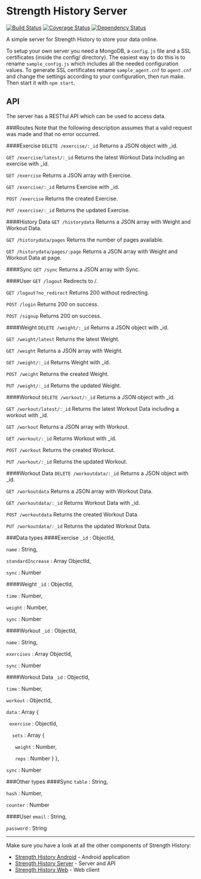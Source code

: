 Strength History Server
=======================
[![Build Status](https://travis-ci.org/johvik/strength_history_server.png?branch=master)](https://travis-ci.org/johvik/strength_history_server)
[![Coverage Status](https://coveralls.io/repos/johvik/strength_history_server/badge.png)](https://coveralls.io/r/johvik/strength_history_server)
[![Dependency Status](https://gemnasium.com/johvik/strength_history_server.png)](https://gemnasium.com/johvik/strength_history_server)

A simple server for Strength History to store your data online.

To setup your own server you need a MongoDB, a `config.js` file and a SSL certificates (inside the config/ directory).
The easiest way to do this is to rename `sample_config.js` which includes all the needed configuration values.
To generate SSL certificates rename `sample_agent.cnf` to `agent.cnf` and change the settings according to your configuration, then run make.
Then start it with `npm start`.

API
---
The server has a RESTful API which can be used to access data.

###Routes
Note that the following description assumes that a valid request was made and that no error occurred.

####Exercise
`DELETE /exercise/:_id` Returns a JSON object with _id.

`GET /exercise/latest/:_id` Returns the latest Workout Data including an exercise with _id.

`GET /exercise` Returns a JSON array with Exercise.

`GET /exercise/:_id` Returns Exercise with _id.

`POST /exercise` Returns the created Exercise.

`PUT /exercise/:_id` Returns the updated Exercise.

####History Data
`GET /historydata` Returns a JSON array with Weight and Workout Data.

`GET /historydata/pages` Returns the number of pages available.

`GET /historydata/pages/:page` Returns a JSON array with Weight and Workout Data at page.

####Sync
`GET /sync` Returns a JSON array with Sync.

####User
`GET /logout` Redirects to /.

`GET /logout?no_redirect` Returns 200 without redirecting.

`POST /login` Returns 200 on success.

`POST /signup` Returns 200 on success.

####Weight
`DELETE /weight/:_id` Returns a JSON object with _id.

`GET /weight/latest` Returns the latest Weight.

`GET /weight` Returns a JSON array with Weight.

`GET /weight/:_id` Returns Weight with _id.

`POST /weight` Returns the created Weight.

`PUT /weight/:_id` Returns the updated Weight.

####Workout
`DELETE /workout/:_id` Returns a JSON object with _id.

`GET /workout/latest/:_id` Returns the latest Workout Data including a workout with _id.

`GET /workout` Returns a JSON array with Workout.

`GET /workout/:_id` Returns Workout with _id.

`POST /workout` Returns the created Workout.

`PUT /workout/:_id` Returns the updated Workout.

####Workout Data
`DELETE /workoutdata/:_id` Returns a JSON object with _id.

`GET /workoutdata` Returns a JSON array with Workout Data.

`GET /workoutdata/:_id` Returns Workout Data with _id.

`POST /workoutdata` Returns the created Workout Data.

`PUT /workoutdata/:_id` Returns the updated Workout Data.

###Data types
####Exercise
`_id` : ObjectId,

`name` : String,

`standardIncrease` : Array ObjectId,

`sync` : Number

####Weight
`_id` : ObjectId,

`time` : Number,

`weight` : Number,

`sync` : Number

####Workout
`_id` : ObjectId,

`name` : String,

`exercises` : Array ObjectId,

`sync` : Number

####Workout Data
`_id` : ObjectId,

`time` : Number,

`workout` : ObjectId,

`data` : Array {

&nbsp;&nbsp;`exercise` : ObjectId,

&nbsp;&nbsp;&nbsp;&nbsp;`sets` : Array {

&nbsp;&nbsp;&nbsp;&nbsp;&nbsp;&nbsp;`weight` : Number,

&nbsp;&nbsp;&nbsp;&nbsp;&nbsp;&nbsp;`reps` : Number
        }
    },

`sync` : Number

###Other types
####Sync
`table` : String,

`hash` : Number,

`counter` : Number

####User
`email` : String,

`password` : String

* * *
Make sure you have a look at all the other components of Strength History:
- [Strength History Android](https://github.com/johvik/strength_history_android) - Android application
- [Strength History Server](https://github.com/johvik/strength_history_server) - Server and API
- [Strength History Web](https://github.com/johvik/strength_history_web) - Web client
